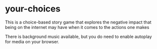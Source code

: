 # your-choices
This is a choice-based story game that explores the negative impact that being on the internet may have when it comes to the actions one makes

There is background music available, but you do need to enable autoplay for media on your browser.
